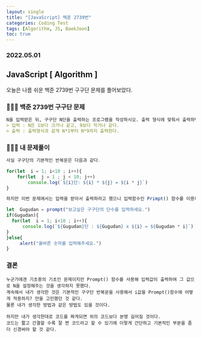 ```yaml
---
layout: single
title: "[JavaScript] 백준 2739번"
categories: Coding Test
tags: [Algorithm, JS, BaekJoon]
toc: true
---
```

### 2022.05.01
## JavaScript [ Algorithm ]
오늘은 나름 쉬운 백준 2739번 구구단 문제를 풀어보았다.

### 👨🏻‍💻 백준 2739번 구구단 문제 
 ```md
 N을 입력받은 뒤, 구구단 N단을 출력하는 프로그램을 작성하시오. 출력 형식에 맞춰서 출력하면 된다.
> 입력 : N은 1보다 크거나 같고, 9보다 작거나 같다. 
> 출력 : 출력형식과 같게 N*1부터 N*9까지 출력한다. 
 ```
### 👨🏻‍💻 내 문제풀이 

 ```javascript
 사실 구구단의 기본적인 반복문은 다음과 같다. 
 
 for(let  i = 1; i<10 ; i++){
     for(let  j = 1 ; j < 10; j++)
         console.log(`${i}단: ${i} * ${j} = ${i * j}`)
}

하지만 이번 문제에서는 입력을 받아서 출력하라고 했으니 입력함수인 Primpt() 함수를 이용해준다. 

let  Gugudan = prompt("보고싶은 구구단의 단수를 입력하세요.")
if(Gugudan){
   for(let  i = 1; i<10 ; i++){
       console.log(`${Gugudan}단 : ${Gugudan} x ${i} = ${Gugudan * i}`)
}
}else{
      alert("올바른 숫자를 입력해주세요.")
}
 ```

### 결론 
 ```
누군가에겐 기초중의 기초인 문제이지만 Prompt() 함수를 사용해 입력값이 출력하여 그 값으로 N을 설정해주는 것을 생각하지 못했다. 
계속해서 내가 생각한 것은 기본적인 구구단 반복문을 사용해서 i값을 Prompt()함수에 어떻게 적용하지? 만을 고민했던 것 같다. 
물론 내가 생각한 방법과 같은 방법도 있을 것이다. 

하지만 내가 생각한대로 코드를 짜게되면 위의 코드보다 분명 길어질 것이다. 
코드는 짧고 간결할 수록 잘 짠 코드라고 할 수 있기에 이렇게 간단하고 기본적인 부분을 좀 더 신경써야 할 것 같다. 
 ```



